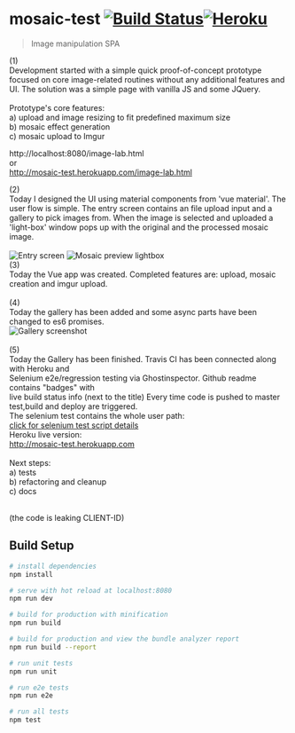 # mosaic-test [![Build Status](https://travis-ci.org/luke-b/mosaic-test.svg?branch=master)](https://travis-ci.org/luke-b/mosaic-test)[![Heroku](http://heroku-badge.herokuapp.com/?app=mosaic-test&style=flat&svg=1)](https://mosaic-test.herokuapp.com/)

> Image manipulation SPA

(1)<br />
Development started with a simple quick proof-of-concept prototype focused
on core image-related routines without any additional features and UI.
The solution was a simple page with vanilla JS and some JQuery.<br />
<br />
Prototype's core features:<br />
a) upload and image resizing to fit predefined maximum size<br />
b) mosaic effect generation<br />
c) mosaic upload to Imgur<br />

http://localhost:8080/image-lab.html<br />
or<br />
http://mosaic-test.herokuapp.com/image-lab.html<br />

(2)<br />
Today I designed the UI using material components from 'vue material'. The user flow
is simple. The entry screen contains an file upload input and a gallery to pick
images from. When the image is selected and uploaded a 'light-box' window pops up with
the original and the processed mosaic image.<br />
<br />
![Entry screen](https://raw.githubusercontent.com/luke-b/mosaic-test/master/ui-layout1.png)
![Mosaic preview lightbox](https://raw.githubusercontent.com/luke-b/mosaic-test/master/ui-layout2.png)
<br />
(3)<br />
Today the Vue app was created. Completed features are: upload, mosaic creation and imgur upload.<br />
<br />
(4)<br />
Today the gallery has been added and some async parts have been changed to es6 promises. <br />
![Gallery screenshot](https://github.com/luke-b/mosaic-test/blob/master/ui-shot1.png)<br/>
<br/>
(5)<br />
Today the Gallery has been finished. Travis CI has been connected along with Heroku and<br/>
Selenium e2e/regression testing via Ghostinspector. Github readme contains "badges" with<br/>
live build status info (next to the title) Every time code is pushed to master<br/>
test,build and deploy are triggered.<br/>
The selenium test contains the whole user path:<br/>
[click for selenium test script details](http://htmlpreview.github.io/?https://github.com/luke-b/mosaic-test/blob/master/user%20path%20with%20upload%20and%20assertions.html)<br/>
Heroku live version:<br/>
http://mosaic-test.herokuapp.com<br/>
<br/>
Next steps:<br />
a) tests<br />
b) refactoring and cleanup<br/>
c) docs<br/>
<br/>

(the code is leaking CLIENT-ID)

## Build Setup

``` bash
# install dependencies
npm install

# serve with hot reload at localhost:8080
npm run dev

# build for production with minification
npm run build

# build for production and view the bundle analyzer report
npm run build --report

# run unit tests
npm run unit

# run e2e tests
npm run e2e

# run all tests
npm test
```

